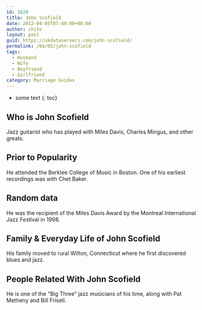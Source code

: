 ```yaml
---
id: 1620
title: John Scofield
date: 2012-04-05T07:49:00+00:00
author: chito
layout: post
guid: https://ukdataservers.com/john-scofield/
permalink: /04/05/john-scofield
tags:
  - Husband
  - Wife
  - Boyfriend
  - Girlfriend
category: Marriage Guides
---
```


* some text
{: toc}
          
          
## Who is  John Scofield
                  
                  
                  
Jazz guitarist who has played with Miles Davis, Charles Mingus, and other greats.
                  
                
                
                
## Prior to Popularity 
                  
                  
                  
He attended the Berklee College of Music in Boston. One of his earliest recordings was with Chet Baker.
                  
                
                
                
## Random data 
                  
                  
                  
He was the recipient of the Miles Davis Award by the Montreal International Jazz Festival in 1998.
                  
                
                
                
## Family & Everyday Life of John Scofield
                  
                  
                  
His family moved to rural Wilton, Connecticut where he first discovered blues and jazz.
                  
                
                
                
## People Related With  John Scofield
                  
                  
                  
He is one of the &#8220;Big Three&#8221; jazz musicians of his time, along with Pat Metheny and Bill Frisell.
                  
                
              
            
          
          
          
    
    
  
